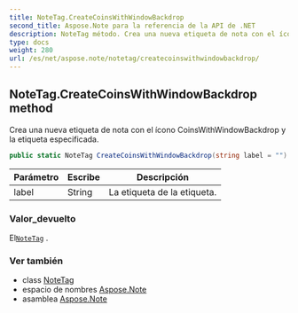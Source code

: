 ```yaml
---
title: NoteTag.CreateCoinsWithWindowBackdrop
second_title: Aspose.Note para la referencia de la API de .NET
description: NoteTag método. Crea una nueva etiqueta de nota con el ícono CoinsWithWindowBackdrop y la etiqueta especificada.
type: docs
weight: 280
url: /es/net/aspose.note/notetag/createcoinswithwindowbackdrop/
---
```

## NoteTag.CreateCoinsWithWindowBackdrop method

Crea una nueva etiqueta de nota con el ícono CoinsWithWindowBackdrop y la etiqueta especificada.

```csharp
public static NoteTag CreateCoinsWithWindowBackdrop(string label = "")
```

| Parámetro | Escribe | Descripción |
| --- | --- | --- |
| label | String | La etiqueta de la etiqueta. |

### Valor_devuelto

El[`NoteTag`](../) .

### Ver también

* class [NoteTag](../)
* espacio de nombres [Aspose.Note](../../notetag/)
* asamblea [Aspose.Note](../../../)


